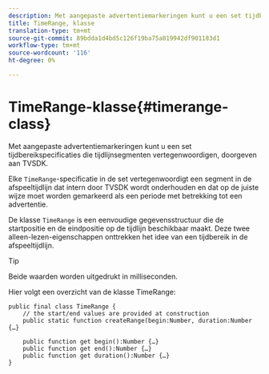 ```yaml
---
description: Met aangepaste advertentiemarkeringen kunt u een set tijdbereikspecificaties die tijdlijnsegmenten vertegenwoordigen, doorgeven aan TVSDK.
title: TimeRange, klasse
translation-type: tm+mt
source-git-commit: 89bdda1d4bd5c126f19ba75a819942df901183d1
workflow-type: tm+mt
source-wordcount: '116'
ht-degree: 0%

---
```



# TimeRange-klasse{#timerange-class}

Met aangepaste advertentiemarkeringen kunt u een set tijdbereikspecificaties die tijdlijnsegmenten vertegenwoordigen, doorgeven aan TVSDK.

<!--<a id="section_42EB6D62627A424ABA250E3246EFEFC3"></a>-->

Elke `TimeRange`-specificatie in de set vertegenwoordigt een segment in de afspeeltijdlijn dat intern door TVSDK wordt onderhouden en dat op de juiste wijze moet worden gemarkeerd als een periode met betrekking tot een advertentie.

De klasse `TimeRange` is een eenvoudige gegevensstructuur die de startpositie en de eindpositie op de tijdlijn beschikbaar maakt. Deze twee alleen-lezen-eigenschappen onttrekken het idee van een tijdbereik in de afspeeltijdlijn.

>[!TIP]
>
>Beide waarden worden uitgedrukt in milliseconden.

Hier volgt een overzicht van de klasse TimeRange:

```
public final class TimeRange {
    // the start/end values are provided at construction 
    public static function createRange(begin:Number, duration:Number {…}
 
    public function get begin():Number {…}
    public function get end():Number {…}
    public function get duration():Number {…}
}
```

